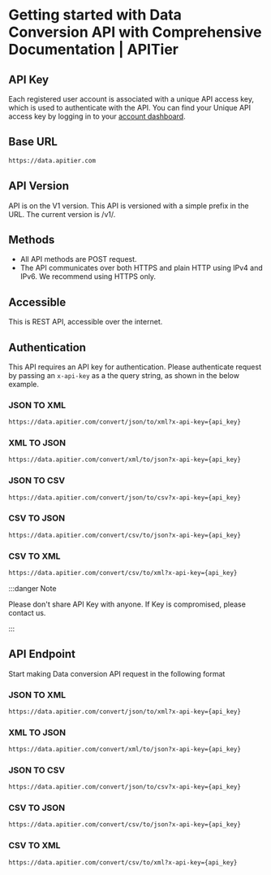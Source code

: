 # Getting started with Data Conversion API with Comprehensive Documentation | APITier


## API Key
Each registered user account is associated with a unique API access key, which is used to authenticate with the API.
You can find your Unique API access key by logging in to your [account dashboard](https://www.apitier.com/api/dashboard).

## Base URL
```bash
https://data.apitier.com
```

## API Version
API is on the V1 version. This API is versioned with a simple prefix in the URL. The current version is /v1/.

## Methods
* All API methods are POST request.
* The API communicates over both HTTPS and plain HTTP using IPv4 and IPv6.
We recommend using HTTPS only.

## Accessible
This is REST API, accessible over the internet.

## Authentication
This API requires an API key for authentication. Please authenticate request by passing an `x-api-key` as a the query string, as shown in the below example.

### JSON TO XML
```bash 
https://data.apitier.com/convert/json/to/xml?x-api-key={api_key}
```

### XML TO JSON
```bash 
https://data.apitier.com/convert/xml/to/json?x-api-key={api_key}
```

### JSON TO CSV
```bash 
https://data.apitier.com/convert/json/to/csv?x-api-key={api_key}
```

### CSV TO JSON
```bash 
https://data.apitier.com/convert/csv/to/json?x-api-key={api_key}
```

### CSV TO XML
```bash 
https://data.apitier.com/convert/csv/to/xml?x-api-key={api_key}
```
:::danger Note

Please don't share API Key with anyone. If Key is compromised, please contact us.

:::
## API Endpoint
Start making Data conversion API request in the following format

### JSON TO XML
```bash 
https://data.apitier.com/convert/json/to/xml?x-api-key={api_key}
```

### XML TO JSON
```bash 
https://data.apitier.com/convert/xml/to/json?x-api-key={api_key}
```

### JSON TO CSV
```bash 
https://data.apitier.com/convert/json/to/csv?x-api-key={api_key}
```

### CSV TO JSON
```bash 
https://data.apitier.com/convert/csv/to/json?x-api-key={api_key}
```

### CSV TO XML
```bash 
https://data.apitier.com/convert/csv/to/xml?x-api-key={api_key}
```